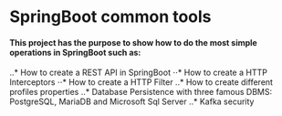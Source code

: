 # SpringBoot common tools

#### This project has the purpose to show how to do the most simple operations in SpringBoot such as:

..* How to create a REST API in SpringBoot
⋅⋅* How to create a HTTP Interceptors
⋅⋅* How to create a HTTP Filter
..* How to create different profiles properties
..* Database Persistence with three famous DBMS: PostgreSQL, MariaDB and Microsoft Sql Server
..* Kafka security

